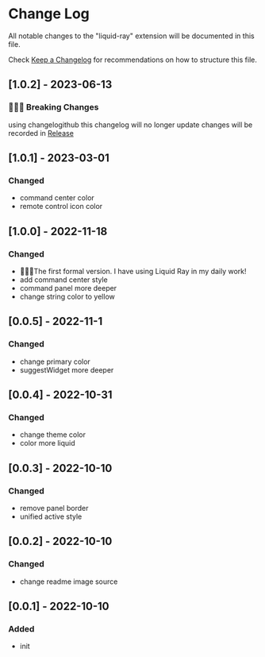 # Change Log

All notable changes to the "liquid-ray" extension will be documented in this file.

Check [Keep a Changelog](http://keepachangelog.com/) for recommendations on how to structure this file.

## [1.0.2] - 2023-06-13

### 🚨🚨🚨 Breaking Changes

using changelogithub
this changelog will no longer update
changes will be recorded in [Release](https://github.com/wiidede/Liquid-Ray/releases)

## [1.0.1] - 2023-03-01

### Changed

- command center color
- remote control icon color

## [1.0.0] - 2022-11-18

### Changed

- 🎉🎉🎉The first formal version. I have using Liquid Ray in my daily work!
- add command center style
- command panel more deeper
- change string color to yellow

## [0.0.5] - 2022-11-1

### Changed

- change primary color
- suggestWidget more deeper

## [0.0.4] - 2022-10-31

### Changed

- change theme color
- color more liquid

## [0.0.3] - 2022-10-10

### Changed

- remove panel border
- unified active style

## [0.0.2] - 2022-10-10

### Changed

- change readme image source

## [0.0.1] - 2022-10-10

### Added

- init
